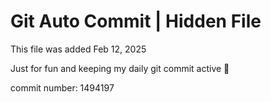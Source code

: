 # Git Auto Commit | Hidden File

This file was added Feb 12, 2025

Just for fun and keeping my daily git commit active 🤪

commit number: 1494197
